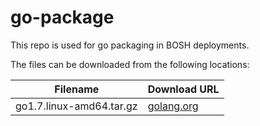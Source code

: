 go-package
============
This repo is used for go packaging in BOSH deployments.

The files can be downloaded from the following locations:

| Filename | Download URL |
| -------- | ------------ |
| go1.7.linux-amd64.tar.gz | [golang.org](https://storage.googleapis.com/golang/go1.7.linux-amd64.tar.gz) |
